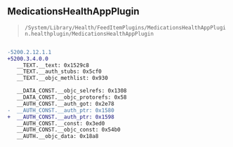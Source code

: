 ## MedicationsHealthAppPlugin

> `/System/Library/Health/FeedItemPlugins/MedicationsHealthAppPlugin.healthplugin/MedicationsHealthAppPlugin`

```diff

-5200.2.12.1.1
+5200.3.4.0.0
   __TEXT.__text: 0x1529c8
   __TEXT.__auth_stubs: 0x5cf0
   __TEXT.__objc_methlist: 0x930

   __DATA_CONST.__objc_selrefs: 0x1308
   __DATA_CONST.__objc_protorefs: 0x58
   __AUTH_CONST.__auth_got: 0x2e78
-  __AUTH_CONST.__auth_ptr: 0x1580
+  __AUTH_CONST.__auth_ptr: 0x1598
   __AUTH_CONST.__const: 0x3ed0
   __AUTH_CONST.__objc_const: 0x54b0
   __AUTH.__objc_data: 0x18a8

```
